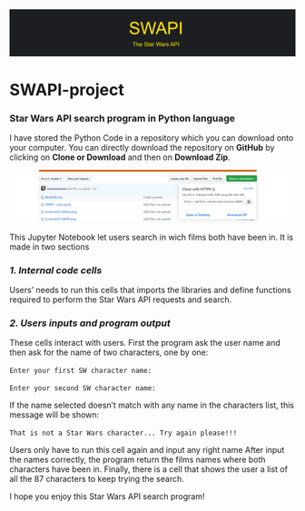 <img src="Screenshot SWAPI.png">

# SWAPI-project

### Star Wars API search program in Python language


I have stored the Python Code in a repository which you can download onto your computer. 
You can directly download the repository on **GitHub** by clicking on **Clone or Download** and then on **Download Zip**.

<img src="Screenshot-GitHub.png">


This Jupyter Notebook let users search in wich films both have been in. It is made in two sections

### *1. Internal code cells* 
Users’ needs to run this cells that imports the libraries and define functions required to perform the Star Wars API requests and search.

### *2. Users inputs and program output*
These cells interact with users. First the program ask the user name and then ask for the name of two characters, one by one:  

`` Enter your first SW character name: ``  

`` Enter your second SW character name: ``  

If the name selected doesn’t match with any name in the characters list, this message will be shown:  

``That is not a Star Wars character... Try again please!!!``  

Users only have to run this cell again and input any right name
After input the names correctly, the program return the films names where both characters have been in.
Finally, there is a cell that shows the user a list of all the 87 characters to keep trying the search.

I hope you enjoy this Star Wars API search program!
